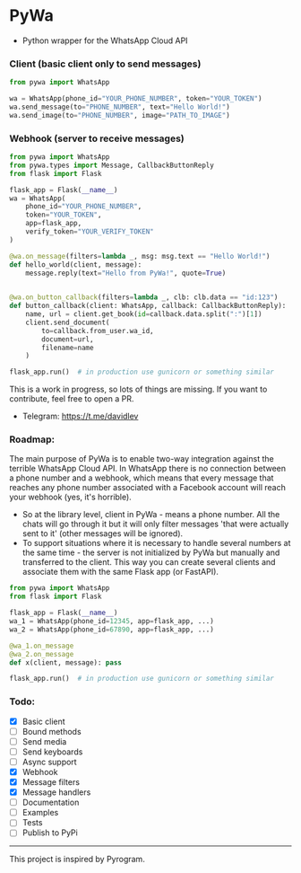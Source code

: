 # PyWa
- Python wrapper for the WhatsApp Cloud API

### Client (basic client only to send messages)
```python
from pywa import WhatsApp

wa = WhatsApp(phone_id="YOUR_PHONE_NUMBER", token="YOUR_TOKEN")
wa.send_message(to="PHONE_NUMBER", text="Hello World!")
wa.send_image(to="PHONE_NUMBER", image="PATH_TO_IMAGE")
```

### Webhook (server to receive messages)
```python
from pywa import WhatsApp
from pywa.types import Message, CallbackButtonReply
from flask import Flask

flask_app = Flask(__name__)
wa = WhatsApp(
    phone_id="YOUR_PHONE_NUMBER",
    token="YOUR_TOKEN",
    app=flask_app,
    verify_token="YOUR_VERIFY_TOKEN"
)

@wa.on_message(filters=lambda _, msg: msg.text == "Hello World!")
def hello_world(client, message):
    message.reply(text="Hello from PyWa!", quote=True)
    

@wa.on_button_callback(filters=lambda _, clb: clb.data == "id:123")
def button_callback(client: WhatsApp, callback: CallbackButtonReply):
    name, url = client.get_book(id=callback.data.split(":")[1])
    client.send_document(
        to=callback.from_user.wa_id,
        document=url,
        filename=name
    )

flask_app.run()  # in production use gunicorn or something similar
```

This is a work in progress, so lots of things are missing. If you want to contribute, feel free to open a PR.
- Telegram: https://t.me/davidlev

### Roadmap:
The main purpose of PyWa is to enable two-way integration against the terrible WhatsApp Cloud API.
In WhatsApp there is no connection between a phone number and a webhook, which means that every message that reaches any phone number associated with a Facebook account will reach your webhook (yes, it's horrible).
- So at the library level, client in PyWa - means a phone number. All the chats will go through it but it will only filter messages 'that were actually sent to it' (other messages will be ignored).
- To support situations where it is necessary to handle several numbers at the same time - the server is not initialized by PyWa but manually and transferred to the client. This way you can create several clients and associate them with the same Flask app (or FastAPI).
```python
from pywa import WhatsApp
from flask import Flask

flask_app = Flask(__name__)
wa_1 = WhatsApp(phone_id=12345, app=flask_app, ...)
wa_2 = WhatsApp(phone_id=67890, app=flask_app, ...)

@wa_1.on_message
@wa_2.on_message
def x(client, message): pass

flask_app.run()  # in production use gunicorn or something similar
```

### Todo:

- [x] Basic client
- [ ] Bound methods
- [ ] Send media
- [ ] Send keyboards
- [ ] Async support
- [x] Webhook
- [x] Message filters
- [x] Message handlers
- [ ] Documentation
- [ ] Examples
- [ ] Tests
- [ ] Publish to PyPi

--------------------

This project is inspired by Pyrogram.